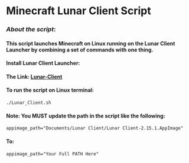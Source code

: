 # Minecraft Lunar Client Script

### _About the script_:
#### This script launches Minecraft on Linux running on the Lunar Client Launcher by combining a set of commands with one thing.

#### Install Lunar Client Launcher:
#### The Link: [Lunar-Client](https://www.lunarclient.com)

#### To run the script on Linux terminal:
```
./Lunar_Client.sh
```
#### Note: You **MUST** update the path in the script like the following:
```
appimage_path="Documents/Lunar Client/Lunar Client-2.15.1.AppImage"
```
#### To:
```
appimage_path="Your Full PATH Here"
```
